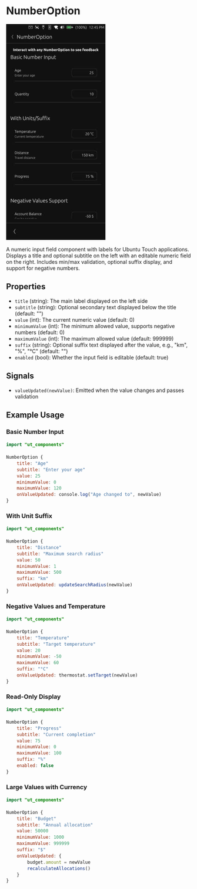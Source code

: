# NumberOption

![](./images/NumberOption.jpg)

A numeric input field component with labels for Ubuntu Touch applications. Displays a title and optional subtitle on the left with an editable numeric field on the right. Includes min/max validation, optional suffix display, and support for negative numbers.

## Properties

- `title` (string): The main label displayed on the left side
- `subtitle` (string): Optional secondary text displayed below the title (default: "")
- `value` (int): The current numeric value (default: 0)
- `minimumValue` (int): The minimum allowed value, supports negative numbers (default: 0)
- `maximumValue` (int): The maximum allowed value (default: 999999)
- `suffix` (string): Optional suffix text displayed after the value, e.g., "km", "%", "°C" (default: "")
- `enabled` (bool): Whether the input field is editable (default: true)

## Signals

- `valueUpdated(newValue)`: Emitted when the value changes and passes validation

## Example Usage

### Basic Number Input
```qml
import "ut_components"

NumberOption {
    title: "Age"
    subtitle: "Enter your age"
    value: 25
    minimumValue: 0
    maximumValue: 120
    onValueUpdated: console.log("Age changed to", newValue)
}
```

### With Unit Suffix
```qml
import "ut_components"

NumberOption {
    title: "Distance"
    subtitle: "Maximum search radius"
    value: 50
    minimumValue: 1
    maximumValue: 500
    suffix: "km"
    onValueUpdated: updateSearchRadius(newValue)
}
```

### Negative Values and Temperature
```qml
import "ut_components"

NumberOption {
    title: "Temperature"
    subtitle: "Target temperature"
    value: 20
    minimumValue: -50
    maximumValue: 60
    suffix: "°C"
    onValueUpdated: thermostat.setTarget(newValue)
}
```

### Read-Only Display
```qml
import "ut_components"

NumberOption {
    title: "Progress"
    subtitle: "Current completion"
    value: 75
    minimumValue: 0
    maximumValue: 100
    suffix: "%"
    enabled: false
}
```

### Large Values with Currency
```qml
import "ut_components"

NumberOption {
    title: "Budget"
    subtitle: "Annual allocation"
    value: 50000
    minimumValue: 1000
    maximumValue: 999999
    suffix: "$"
    onValueUpdated: {
        budget.amount = newValue
        recalculateAllocations()
    }
}
```
